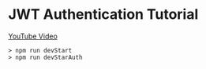 # JWT Authentication Tutorial

[YouTube Video](https://www.youtube.com/watch?v=mbsmsi7l3r4&t=519s)

```
> npm run devStart
> npm run devStarAuth
```
